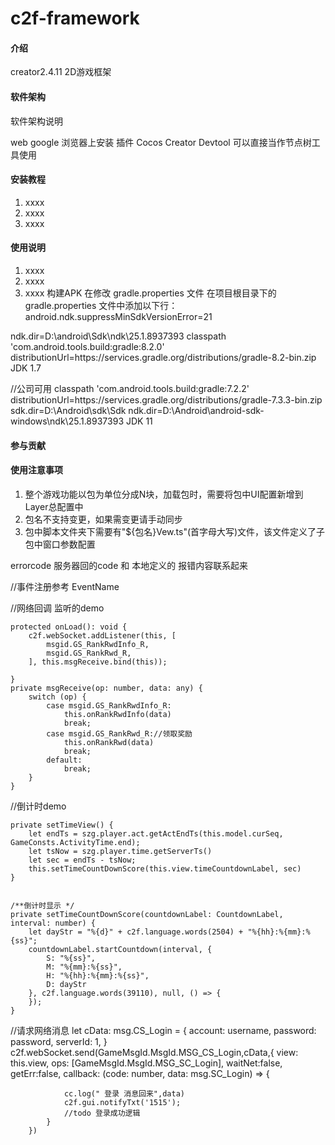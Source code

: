 # c2f-framework

#### 介绍
creator2.4.11 2D游戏框架

#### 软件架构
软件架构说明

 web google 浏览器上安装 插件 Cocos Creator Devtool  可以直接当作节点树工具使用

#### 安装教程

1.  xxxx
2.  xxxx
3.  xxxx

#### 使用说明

1.  xxxx
2.  xxxx
3.  xxxx
构建APK 
在修改 gradle.properties 文件
在项目根目录下的 gradle.properties 文件中添加以下行：
android.ndk.suppressMinSdkVersionError=21

ndk.dir=D\:\\android\\Sdk\\ndk\\25.1.8937393
classpath 'com.android.tools.build:gradle:8.2.0'
distributionUrl=https\://services.gradle.org/distributions/gradle-8.2-bin.zip
JDK 1.7

//公司可用
classpath 'com.android.tools.build:gradle:7.2.2'
distributionUrl=https\://services.gradle.org/distributions/gradle-7.3.3-bin.zip
sdk.dir=D\:\\Android\\sdk\\Sdk
ndk.dir=D\:\\Android\\android-sdk-windows\\ndk\\25.1.8937393
JDK 11


#### 参与贡献


#### 使用注意事项

1. 整个游戏功能以包为单位分成N块，加载包时，需要将包中UI配置新增到Layer总配置中
2. 包名不支持变更，如果需变更请手动同步
3. 包中脚本文件夹下需要有"${包名}Vew.ts"(首字母大写)文件，该文件定义了子包中窗口参数配置


errorcode 服务器回的code 和 本地定义的 报错内容联系起来

//事件注册参考  EventName 


//网络回调  监听的demo

    protected onLoad(): void {
        c2f.webSocket.addListener(this, [
            msgid.GS_RankRwdInfo_R,
            msgid.GS_RankRwd_R,
        ], this.msgReceive.bind(this));

    }
    private msgReceive(op: number, data: any) {
        switch (op) {
            case msgid.GS_RankRwdInfo_R:
                this.onRankRwdInfo(data)
                break;
            case msgid.GS_RankRwd_R://领取奖励
                this.onRankRwd(data)
                break;
            default:
                break;
        }
    }


//倒计时demo

    private setTimeView() {
        let endTs = szg.player.act.getActEndTs(this.model.curSeq, GameConsts.ActivityTime.end);
        let tsNow = szg.player.time.getServerTs()
        let sec = endTs - tsNow;
        this.setTimeCountDownScore(this.view.timeCountdownLabel, sec)
    }


    /**倒计时显示 */
    private setTimeCountDownScore(countdownLabel: CountdownLabel, interval: number) {
        let dayStr = "%{d}" + c2f.language.words(2504) + "%{hh}:%{mm}:%{ss}";
        countdownLabel.startCountdown(interval, {
            S: "%{ss}",
            M: "%{mm}:%{ss}",
            H: "%{hh}:%{mm}:%{ss}",
            D: dayStr
        }, c2f.language.words(39110), null, () => {
        });
    }

//请求网络消息
        let cData: msg.CS_Login = {
                account: username,
                password: password,
                serverId: 1,
        }
        c2f.webSocket.send(GameMsgId.MsgId.MSG_CS_Login,cData,{
            view: this.view,
            ops: [GameMsgId.MsgId.MSG_SC_Login],
            waitNet:false,
            getErr:false,
            callback: (code: number, data: msg.SC_Login) => {

                cc.log(" 登录 消息回来",data)
                c2f.gui.notifyTxt('1515');
                //todo 登录成功逻辑
            }
        })
